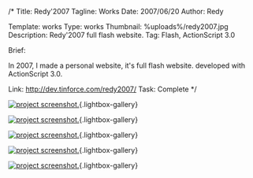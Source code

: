 /*
Title: Redy'2007
Tagline: Works
Date: 2007/06/20
Author: Redy

Template: works
Type: works
Thumbnail: %uploads%/redy2007.jpg
Description: Redy'2007 full flash website.
Tag: Flash, ActionScript 3.0

Brief: <p>In 2007, I made ​​a personal website, it's full flash website. developed with ActionScript 3.0.</p>
Link: http://dev.tinforce.com/redy2007/
Task: Complete
*/

[0]: %image_url%/redy2007.jpg  "Redy'2007"
[1]: %image_url%/works/redy2007/redy2007_1_s.jpg  "Redy'2007"
[2]: %image_url%/works/redy2007/redy2007_2_s.jpg  "Redy'2007"
[3]: %image_url%/works/redy2007/redy2007_3_s.jpg  "Redy'2007"
[4]: %image_url%/works/redy2007/redy2007_4_s.jpg  "Redy'2007"

[![project screenshot.][0]](%image_url%/redy2007.jpg "screenshot"){.lightbox-gallery}

[![project screenshot.][1]](%image_url%/works/redy2007/redy2007_1.jpg "screenshot"){.lightbox-gallery}

[![project screenshot.][2]](%image_url%/works/redy2007/redy2007_2.jpg "screenshot"){.lightbox-gallery}

[![project screenshot.][3]](%image_url%/works/redy2007/redy2007_3.jpg "screenshot"){.lightbox-gallery}

[![project screenshot.][4]](%image_url%/works/redy2007/redy2007_4.jpg "screenshot"){.lightbox-gallery}